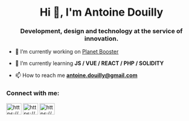 <h1 align="center">Hi 👋, I'm Antoine Douilly</h1>
<h3 align="center">Development, design and technology at the service of innovation.</h3>

- 🔭 I’m currently working on [Planet Booster](https://github.com/adouilly/planetbooster)

- 🌱 I’m currently learning **JS / VUE / REACT / PHP / SOLIDITY**

- 📫 How to reach me **antoine.douilly@gmail.com**

<h3 align="left">Connect with me:</h3>
<p align="left">
<a href="https://linkedin.com/in/https://www.linkedin.com/in/antoine-douilly/" target="blank"><img align="center" src="https://raw.githubusercontent.com/rahuldkjain/github-profile-readme-generator/master/src/images/icons/Social/linked-in-alt.svg" alt="https://www.linkedin.com/in/antoine-douilly/" height="30" width="40" /></a>
<a href="https://instagram.com/https://www.instagram.com/design_antoine_douilly/" target="blank"><img align="center" src="https://raw.githubusercontent.com/rahuldkjain/github-profile-readme-generator/master/src/images/icons/Social/instagram.svg" alt="https://www.instagram.com/design_antoine_douilly/" height="30" width="40" /></a>
<a href="https://www.behance.net/https://www.behance.net/antoinedouilly" target="blank"><img align="center" src="https://raw.githubusercontent.com/rahuldkjain/github-profile-readme-generator/master/src/images/icons/Social/behance.svg" alt="https://www.behance.net/antoinedouilly" height="30" width="40" /></a>
</p>
